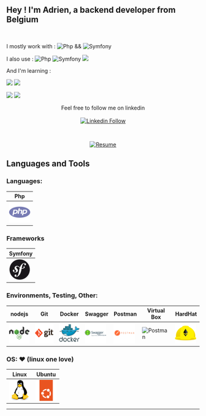 <h2 align="left">
  Hey ! I'm <strong>Adrien, a backend developer</strong> from Belgium 
</h2>
</br>

<p align="left">
    I mostly work with :     
    <img alt="Php" src="https://img.shields.io/badge/Php-blue">
     && 
    <img alt="Symfony" src="https://img.shields.io/badge/Symfony-black">
</p>

<p align="left">
    I also use :     
    <img alt="Php" src="https://img.shields.io/badge/HTML-orange">
    <img alt="Symfony" src="https://img.shields.io/badge/CSS-blue">
    <img src="https://img.shields.io/badge/JavaScript-F7DF1E?style=for-the-badge&logo=javascript&logoColor=black" />
</p>

<p align="left">
    And I'm learning :
  
  <p align="left">
    <img src="https://img.shields.io/badge/next.js-000000?style=for-the-badge&logo=nextdotjs&logoColor=white" />
    <img src="https://img.shields.io/badge/TypeScript-007ACC?style=for-the-badge&logo=typescript&logoColor=white" />
</p>


<p align="left">
    <img src="https://img.shields.io/badge/React-20232A?style=for-the-badge&logo=react&logoColor=61DAFB" />
    <img src="https://img.shields.io/badge/Node.js-43853D?style=for-the-badge&logo=node.js&logoColor=white" />
</p>

<p align="center">
  Feel free to follow me on linkedin </br>
  </br>
  <a href="https://www.linkedin.com/in/adrienhecq/" target="_blank">
  <img alt="Linkedin Follow" src="https://img.shields.io/badge/LinkedIn-0077B5?style=for-the-badge&logo=linkedin&logoColor=white">
  </a>
</p>

</br>

<p align="center">
  <a href="https://adrienhecq.com/cv%20Hecq%20Adrien.pdf" target="_blank">
  <img alt="Resume" src="https://img.shields.io/badge/My%20Resume-8A2BE2">
  </a>
</p>


## Languages and Tools
### Languages:
| Php                                                                                                                                |
|------------------------------------------------------------------------------------------------------------------------------------|
| <img src="https://github.com/devicons/devicon/blob/master/icons/php/php-plain.svg" title="Php"  alt="Php" width="55" height="55"/> | 


### Frameworks

| Symfony                                                                                                                                               |
|-------------------------------------------------------------------------------------------------------------------------------------------------------|
| <img src="https://github.com/devicons/devicon/blob/master/icons/symfony/symfony-original.svg" title="Symfony"  alt="Symfony" width="55" height="55"/> |  
### Environments, Testing, Other:

| nodejs                                                                                                                                                    | Git                                                                                                                                           | Docker                                                                                                                                                    | Swagger                                                                                                                                                       | Postman                                                                                                                                                       | Virtual Box                                                                                                                                                                                                                                                     | HardHat                                                                                                                                              |
|-----------------------------------------------------------------------------------------------------------------------------------------------------------|-----------------------------------------------------------------------------------------------------------------------------------------------|-----------------------------------------------------------------------------------------------------------------------------------------------------------|---------------------------------------------------------------------------------------------------------------------------------------------------------------|---------------------------------------------------------------------------------------------------------------------------------------------------------------|-----------------------------------------------------------------------------------------------------------------------------------------------------------------------------------------------------------------------------------------------------------------|------------------------------------------------------------------------------------------------------------------------------------------------------|
| <img src="https://github.com/devicons/devicon/blob/master/icons/nodejs/nodejs-original-wordmark.svg" title="nodejs" alt="NodeJS" width="55" height="55"/> | <img src="https://github.com/devicons/devicon/blob/master/icons/git/git-original-wordmark.svg" title="Git" alt="Git" width="55" height="55"/> | <img src="https://github.com/devicons/devicon/blob/master/icons/docker/docker-original-wordmark.svg" title="Docker" alt="Docker" width="55" height="55"/> | <img src="https://github.com/devicons/devicon/blob/master/icons/swagger/swagger-original-wordmark.svg" title="Swagger" alt="Swagger" width="55" height="55"/> | <img src="https://github.com/devicons/devicon/blob/master/icons/postman/postman-original-wordmark.svg" title="Postman" alt="Postman" width="55" height="55"/> | <img src="https://banner2.cleanpng.com/20190501/xvt/kisspng-computer-icons-virtualbox-portable-network-graphic-virtualbox-icon-of-line-style-available-in-svg-5cca247f73f9e3.6112721115567514874751.jpg" title="Postman" alt="Postman" width="80" height="55"/> | <img src="https://github.com/devicons/devicon/blob/master/icons/hardhat/hardhat-original.svg" title="Swagger" alt="Swagger" width="55" height="55"/> |


### OS: ❤️ (linux one love)

| Linux | Ubuntu | 
|----------|----------|
| <img src="https://github.com/devicons/devicon/blob/master/icons/linux/linux-original.svg" title="Linux" alt="Linux" width="55" height="55"/> | <img src="https://github.com/devicons/devicon/blob/master/icons/ubuntu/ubuntu-original.svg" title="Ubuntu" alt="Ubuntu" width="55" height="55"/> |

---


